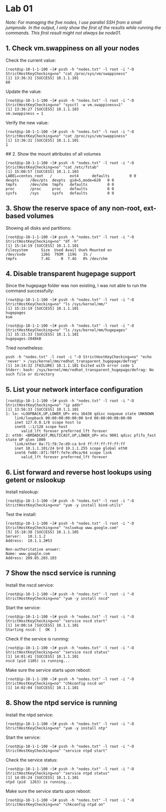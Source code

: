 # Lab 01
_*Note: For managing the five nodes, I use parallel SSH from a small jumpnode. In the output, I only show the first of the results while running the commands. This first result might not always be node01.*_

## 1. Check vm.swappiness on all your nodes
Check the current value:
```
[root@ip-10-1-1-100 ~]# pssh -h "nodes.txt" -l root -i "-O StrictHostKeyChecking=no" "cat /proc/sys/vm/swappiness"
[1] 13:36:31 [SUCCESS] 10.1.1.101
60
```
Update the value:
```
[root@ip-10-1-1-100 ~]# pssh -h "nodes.txt" -l root -i "-O StrictHostKeyChecking=no" "sysctl -w vm.swappiness=1"
[1] 13:36:27 [SUCCESS] 10.1.1.103
vm.swappiness = 1
```

Verify the new value:
```
[root@ip-10-1-1-100 ~]# pssh -h "nodes.txt" -l root -i "-O StrictHostKeyChecking=no" "cat /proc/sys/vm/swappiness"
[1] 13:36:31 [SUCCESS] 10.1.1.101
1
```

## 2. Show the mount attributes of all volumes
```
[root@ip-10-1-1-100 ~]# pssh -h "nodes.txt" -l root -i "-O StrictHostKeyChecking=no" "cat /etc/fstab"
[1] 15:00:57 [SUCCESS] 10.1.1.103
LABEL=centos_root   /        ext4      defaults         0 0
devpts     /dev/pts  devpts  gid=5,mode=620   0 0
tmpfs      /dev/shm  tmpfs   defaults         0 0
proc       /proc     proc    defaults         0 0
sysfs      /sys      sysfs   defaults         0 0
```

## 3. Show the reserve space of any non-root, ext-based volumes
Showing all disks and partitions:
```
[root@ip-10-1-1-100 ~]# pssh -h "nodes.txt" -l root -i "-O StrictHostKeyChecking=no" "df -h"
[1] 15:14:19 [SUCCESS] 10.1.1.101
Filesystem      Size  Used Avail Use% Mounted on
/dev/xvde       126G  793M  119G   1% /
tmpfs           7.4G     0  7.4G   0% /dev/shm
```

## 4. Disable transparent hugepage support
Since the hugepage folder was non existing, I was not able to run the command successfully:
```
[root@ip-10-1-1-100 ~]# pssh -h "nodes.txt" -l root -i "-O StrictHostKeyChecking=no" "ls /sys/kernel/mm/"
[1] 15:15:19 [SUCCESS] 10.1.1.101
hugepages
ksm

[root@ip-10-1-1-100 ~]# pssh -h "nodes.txt" -l root -i "-O StrictHostKeyChecking=no" "ls /sys/kernel/mm/hugepages"
[1] 15:15:33 [SUCCESS] 10.1.1.101
hugepages-2048kB

```

Tried nonetheless:
```
pssh -h "nodes.txt" -l root -i "-O StrictHostKeyChecking=no" "echo 'never' > /sys/kernel/mm/redhat_transparent_hugepage/defrag"
[1] 14:14:32 [FAILURE] 10.1.1.101 Exited with error code 1
Stderr: bash: /sys/kernel/mm/redhat_transparent_hugepage/defrag: No such file or directory
```

## 5. List your network interface configuration
```
[root@ip-10-1-1-100 ~]# pssh -h "nodes.txt" -l root -i "-O StrictHostKeyChecking=no" "ip addr"
[1] 13:56:33 [SUCCESS] 10.1.1.101
1: lo: <LOOPBACK,UP,LOWER_UP> mtu 16436 qdisc noqueue state UNKNOWN
    link/loopback 00:00:00:00:00:00 brd 00:00:00:00:00:00
    inet 127.0.0.1/8 scope host lo
    inet6 ::1/128 scope host
       valid_lft forever preferred_lft forever
2: eth0: <BROADCAST,MULTICAST,UP,LOWER_UP> mtu 9001 qdisc pfifo_fast state UP qlen 1000
    link/ether 0a:71:f8:7e:d9:ca brd ff:ff:ff:ff:ff:ff
    inet 10.1.1.101/24 brd 10.1.1.255 scope global eth0
    inet6 fe80::871:f8ff:fe7e:d9ca/64 scope link
       valid_lft forever preferred_lft forever
```

## 6. List forward and reverse host lookups using getent or nslookup
Install nslookup:
```
[root@ip-10-1-1-100 ~]# pssh -h "nodes.txt" -l root -i "-O StrictHostKeyChecking=no" "yum -y install bind-utils"
```
Test the install:
```
[root@ip-10-1-1-100 ~]# pssh -h "nodes.txt" -l root -i "-O StrictHostKeyChecking=no" "nslookup www.google.com"
[5] 15:18:38 [SUCCESS] 10.1.1.105
Server:   10.1.1.2
Address:  10.1.1.2#53

Non-authoritative answer:
Name: www.google.com
Address: 209.85.203.103
```

## 7 Show the nscd service is running
Install the nscd service:
```
[root@ip-10-1-1-100 ~]# pssh -h "nodes.txt" -l root -i "-O StrictHostKeyChecking=no" "yum -y install nscd"
```

Start the service:
```
[root@ip-10-1-1-100 ~]# pssh -h "nodes.txt" -l root -i "-O StrictHostKeyChecking=no" "service nscd start"
[1] 14:00:14 [SUCCESS] 10.1.1.101
Starting nscd: [  OK  ]
```

Check if the service is running:
```
[root@ip-10-1-1-100 ~]# pssh -h "nodes.txt" -l root -i "-O StrictHostKeyChecking=no" "service nscd status"
[1] 14:01:41 [SUCCESS] 10.1.1.101
nscd (pid 1105) is running...
```

Make sure the service starts upon reboot:
```
[root@ip-10-1-1-100 ~]# pssh -h "nodes.txt" -l root -i "-O StrictHostKeyChecking=no" "chkconfig nscd on"
[1] 14:02:04 [SUCCESS] 10.1.1.101
```

## 8. Show the ntpd service is running
Install the ntpd service:
```
[root@ip-10-1-1-100 ~]# pssh -h "nodes.txt" -l root -i "-O StrictHostKeyChecking=no" "yum -y install ntp"
```

Start the service:
```
[root@ip-10-1-1-100 ~]# pssh -h "nodes.txt" -l root -i "-O StrictHostKeyChecking=no" "service ntpd start"
```

Check the service status:
```
[root@ip-10-1-1-100 ~]# pssh -h "nodes.txt" -l root -i "-O StrictHostKeyChecking=no" "service ntpd status"
[1] 14:05:24 [SUCCESS] 10.1.1.101
ntpd (pid  1263) is running...
```

Make sure the service starts upon reboot:
```
[root@ip-10-1-1-100 ~]# pssh -h "nodes.txt" -l root -i "-O StrictHostKeyChecking=no" "chkconfig ntpd on"
```
